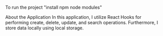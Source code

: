 To run the project "install npm node modules"

About the Application
In this application, I utilize React Hooks for performing create, delete, update, and search operations. Furthermore, I store data locally using local storage. 
